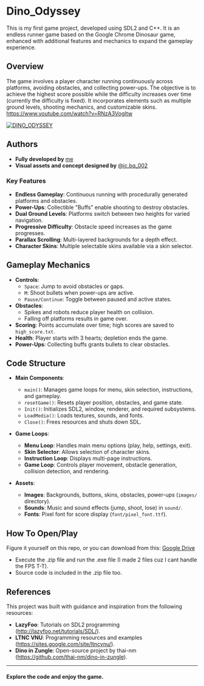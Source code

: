 # Dino_Odyssey

This is my first game project, developed using SDL2 and C++. It is an endless runner game based on the Google Chrome Dinosaur game, enhanced with additional features and mechanics to expand the gameplay experience.

## Overview
The game involves a player character running continuously across platforms, avoiding obstacles, and collecting power-ups. The objective is to achieve the highest score possible while the difficulty increases over time (currently the difficulty is fixed). It incorporates elements such as multiple ground levels, shooting mechanics, and customizable skins.
https://www.youtube.com/watch?v=RNzA3VogItw

[![DINO_ODYSSEY](https://img.youtube.com/vi/RNzA3VogItw/0.jpg)](https://www.youtube.com/watch?v=RNzA3VogItw)

## Authors
- **Fully developed by** [me](https://github.com/maaL6)
- **Visual assets and concept designed by** [@ic.bq_002](https://www.instagram.com/ic.bq_002/)

### Key Features
- **Endless Gameplay**: Continuous running with procedurally generated platforms and obstacles.
- **Power-Ups**: Collectible "Buffs" enable shooting to destroy obstacles.
- **Dual Ground Levels**: Platforms switch between two heights for varied navigation.
- **Progressive Difficulty**: Obstacle speed increases as the game progresses.
- **Parallax Scrolling**: Multi-layered backgrounds for a depth effect.
- **Character Skins**: Multiple selectable skins available via a skin selector.

## Gameplay Mechanics
- **Controls**:
  - `Space`: Jump to avoid obstacles or gaps.
  - `M`: Shoot bullets when power-ups are active.
  - `Pause/Continue`: Toggle between paused and active states.
- **Obstacles**:
  - Spikes and robots reduce player health on collision.
  - Falling off platforms results in game over.
- **Scoring**: Points accumulate over time; high scores are saved to `high_score.txt`.
- **Health**: Player starts with 3 hearts; depletion ends the game.
- **Power-Ups**: Collecting buffs grants bullets to clear obstacles.

## Code Structure
- **Main Components**:
  - `main()`: Manages game loops for menu, skin selection, instructions, and gameplay.
  - `resetGame()`: Resets player position, obstacles, and game state.
  - `Init()`: Initializes SDL2, window, renderer, and required subsystems.
  - `LoadMedia()`: Loads textures, sounds, and fonts.
  - `Close()`: Frees resources and shuts down SDL.

- **Game Loops**:
  - **Menu Loop**: Handles main menu options (play, help, settings, exit).
  - **Skin Selector**: Allows selection of character skins.
  - **Instruction Loop**: Displays multi-page instructions.
  - **Game Loop**: Controls player movement, obstacle generation, collision detection, and rendering.

- **Assets**:
  - **Images**: Backgrounds, buttons, skins, obstacles, power-ups (`images/` directory).
  - **Sounds**: Music and sound effects (jump, shoot, lose) in `sound/`.
  - **Fonts**: Pixel font for score display (`font/pixel_font.ttf`).
## How To Open/Play
  Figure it yourself on this repo, or you can download from this: [Google Drive](https://drive.google.com/file/d/1qtKCvi1Qj0xWXW7wgQJk9Zg3ObisgMVH/view?usp=drive_link)
  - Execute the .zip file and run the .exe file (I made 2 files cuz I cant handle the FPS T-T).
  - Source code is included in the .zip file too.

## References
This project was built with guidance and inspiration from the following resources:
- **LazyFoo**: Tutorials on SDL2 programming (http://lazyfoo.net/tutorials/SDL/).
- **LTNC VNU**: Programming resources and examples (https://sites.google.com/site/ltncvnu/).
- **Dino in Zungle**: Open-source project by thai-nm (https://github.com/thai-nm/dino-in-zungle).


---
#### Explore the code and enjoy the game.
